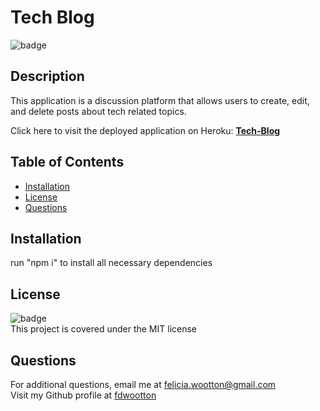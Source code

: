 # Tech Blog
  ![badge](https://img.shields.io/badge/license-MIT-brightgreen)<br />
  ## **Description**
  This application is a discussion platform that allows users to create, edit, and delete posts about tech related topics.
  
  Click here to visit the deployed application on Heroku: [**Tech-Blog**](https://guarded-lowlands-56940.herokuapp.com/)

  ## **Table of Contents**
  - [Installation](#installation)
  - [License](#license)
  - [Questions](#questions)

  ## **Installation**
  run "npm i" to install all necessary dependencies

  ## **License**
  ![badge](https://img.shields.io/badge/license-MIT-brightgreen)<br/>
  This project is covered under the MIT license

  ## **Questions**
  For additional questions, email me at [felicia.wootton@gmail.com](felicia.wootton@gmail.com)<br/>
  Visit my Github profile at [fdwootton](https://github.com/fdwootton)
  
